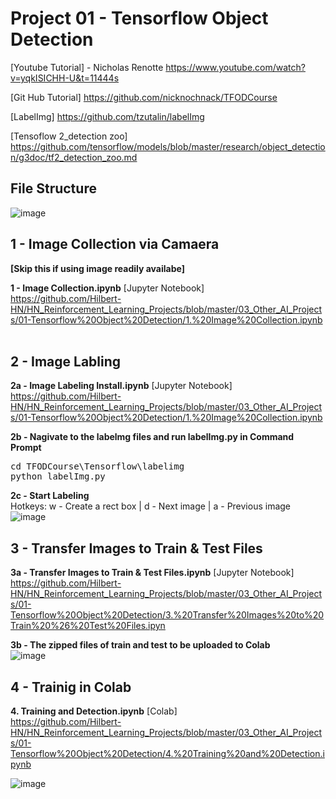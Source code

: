 # Project 01 - Tensorflow Object Detection

[Youtube Tutorial] - Nicholas Renotte
https://www.youtube.com/watch?v=yqkISICHH-U&t=11444s

[Git Hub Tutorial]
https://github.com/nicknochnack/TFODCourse

[LabelImg]
https://github.com/tzutalin/labelImg

[Tensoflow 2_detection zoo]
https://github.com/tensorflow/models/blob/master/research/object_detection/g3doc/tf2_detection_zoo.md

## File Structure
![image](https://user-images.githubusercontent.com/40123599/166134808-13df672b-e37d-46a0-af72-0a19e7872445.png)

## 1 - Image Collection via Camaera 
**[Skip this if using image readily availabe]**

<b>1 - Image Collection.ipynb</b> [Jupyter Notebook]  \
https://github.com/Hilbert-HN/HN_Reinforcement_Learning_Projects/blob/master/03_Other_AI_Projects/01-Tensorflow%20Object%20Detection/1.%20Image%20Collection.ipynb
<br/><br/>

## 2 - Image Labling
<b>2a - Image Labeling Install.ipynb</b> [Jupyter Notebook]  \
https://github.com/Hilbert-HN/HN_Reinforcement_Learning_Projects/blob/master/03_Other_AI_Projects/01-Tensorflow%20Object%20Detection/1.%20Image%20Collection.ipynb

<b>2b - Nagivate to the labelmg files and run labelImg.py in Command Prompt</b> 
<pre>
cd TFODCourse\Tensorflow\labelimg
python labelImg.py
</pre>

<b>2c - Start Labeling</b>\
Hotkeys: w - Create a rect box | d -  Next image | a - Previous image
![image](https://user-images.githubusercontent.com/40123599/166134374-97852a27-350b-496c-8aa3-0bde0a624f32.png)

## 3 - Transfer Images to Train & Test Files
<b>3a - Transfer Images to Train & Test Files.ipynb</b> [Jupyter Notebook] \
https://github.com/Hilbert-HN/HN_Reinforcement_Learning_Projects/blob/master/03_Other_AI_Projects/01-Tensorflow%20Object%20Detection/3.%20Transfer%20Images%20to%20Train%20%26%20Test%20Files.ipyn

<b>3b - The zipped files of train and test to be uploaded to Colab</b> \
![image](https://user-images.githubusercontent.com/40123599/166135029-6f1c387b-5743-419b-b08a-8322298dbab9.png)



## 4 - Trainig in Colab
<b>4. Training and Detection.ipynb</b> [Colab] \
https://github.com/Hilbert-HN/HN_Reinforcement_Learning_Projects/blob/master/03_Other_AI_Projects/01-Tensorflow%20Object%20Detection/4.%20Training%20and%20Detection.ipynb

![image](https://user-images.githubusercontent.com/40123599/166135223-2d3bb087-2f8f-42a5-93fd-89666917d4cc.png)

